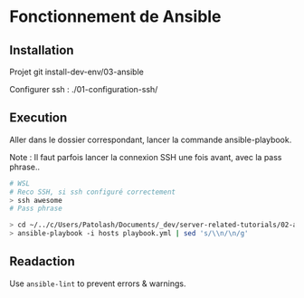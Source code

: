 # Fonctionnement de Ansible

## Installation

Projet git install-dev-env/03-ansible

Configurer ssh : ./01-configuration-ssh/

## Execution

Aller dans le dossier correspondant, lancer la commande ansible-playbook.

Note : Il faut parfois lancer la connexion SSH une fois avant, avec la pass phrase..

```bash
# WSL
# Reco SSH, si ssh configuré correctement
> ssh awesome
# Pass phrase

> cd ~/../c/Users/Patolash/Documents/_dev/server-related-tutorials/02-ansible/02-basic-ansible-example/ansible
> ansible-playbook -i hosts playbook.yml | sed 's/\\n/\n/g'
```

## Readaction

Use `ansible-lint` to prevent errors & warnings.

